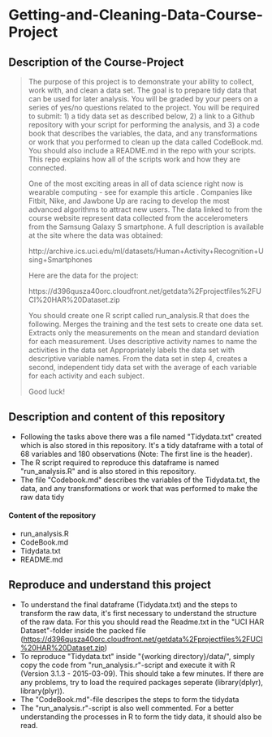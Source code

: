 # Getting-and-Cleaning-Data-Course-Project 
## Description of the Course-Project
<blockquote>
<p>The purpose of this project is to demonstrate your ability to collect, work with, and clean a data set. The goal is to prepare tidy data that can be used for later analysis. You will be graded by your peers on a series of yes/no questions related to the project. You will be required to submit: 1) a tidy data set as described below, 2) a link to a Github repository with your script for performing the analysis, and 3) a code book that describes the variables, the data, and any transformations or work that you performed to clean up the data called CodeBook.md. You should also include a README.md in the repo with your scripts. This repo explains how all of the scripts work and how they are connected.  </p>

<p>One of the most exciting areas in all of data science right now is wearable computing - see for example this article . Companies like Fitbit, Nike, and Jawbone Up are racing to develop the most advanced algorithms to attract new users. The data linked to from the course website represent data collected from the accelerometers from the Samsung Galaxy S smartphone. A full description is available at the site where the data was obtained:  </p>

<p>http://archive.ics.uci.edu/ml/datasets/Human+Activity+Recognition+Using+Smartphones  </p>

<p>Here are the data for the project:  </p>

<p>https://d396qusza40orc.cloudfront.net/getdata%2Fprojectfiles%2FUCI%20HAR%20Dataset.zip  </p>

<p> You should create one R script called run_analysis.R that does the following. 
Merges the training and the test sets to create one data set.
Extracts only the measurements on the mean and standard deviation for each measurement. 
Uses descriptive activity names to name the activities in the data set
Appropriately labels the data set with descriptive variable names. 
From the data set in step 4, creates a second, independent tidy data set with the average of each variable for each activity and each subject. </p>

<p>Good luck! </p>
</blockquote>

## Description and content of this repository ##

* Following the tasks above there was a file named "Tidydata.txt" created which is also stored in this repository. It's a tidy dataframe with a total of 68 variables and 180 observations (Note: The first line is the header). 
* The R script required to reproduce this dataframe is named "run_analysis.R" and is also stored in this repository. 
* The file "Codebook.md" describes the variables of the Tidydata.txt, the data, and any transformations or work that was performed to make the raw data tidy

#### Content of the repository ####
* run_analysis.R
* CodeBook.md
* Tidydata.txt
* README.md

## Reproduce and understand this project ##
* To understand the final dataframe (Tidydata.txt) and the steps to transform the raw data, it's first necessary to understand the structure of the raw data. For this you should read the Readme.txt in the "UCI HAR Dataset"-folder inside the packed file (https://d396qusza40orc.cloudfront.net/getdata%2Fprojectfiles%2FUCI%20HAR%20Dataset.zip)
* To reproduce "Tidydata.txt" inside "{working directory}/data/", simply copy the code from "run_analysis.r"-script and execute it with R (Version 3.1.3 - 2015-03-09). This should take a few minutes. If there are any problems, try to load the required packages seperate (library(dplyr), library(plyr)).
* The "CodeBook.md"-file descripes the steps to form the tidydata
* The "run_analysis.r"-script is also well commented. For a better understanding the processes in R to form the tidy data, it should also be read.
